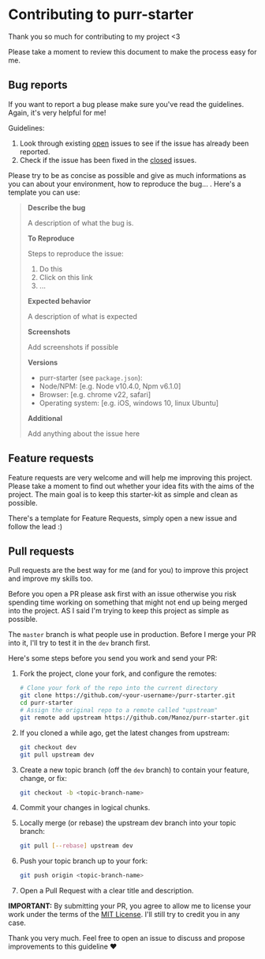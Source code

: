 # Contributing to purr-starter

Thank you so much for contributing to my project <3

Please take a moment to review this document to make the process easy for me.

## Bug reports

If you want to report a bug please make sure you've read the guidelines. Again, it's very helpful for me!

Guidelines:

  1. Look through existing [open](https://github.com/Manoz/purr-starter/issues) issues to see if the issue has already been reported.
  2. Check if the issue has been fixed in the [closed](https://github.com/Manoz/purr-starter/issues?q=is%3Aissue+is%3Aclosed) issues.

Please try to be as concise as possible and give as much informations as you can about your environment, how to reproduce the bug... .
Here's a template you can use:

> **Describe the bug**
> 
> A description of what the bug is.
> 
> **To Reproduce**
> 
> Steps to reproduce the issue:
> 
> 1. Do this
> 2. Click on this link
> 3. ...
> 
> **Expected behavior**
> 
> A description of what is expected
> 
> **Screenshots**
> 
> Add screenshots if possible
> 
> **Versions**
> - purr-starter (see `package.json`):
> - Node/NPM: [e.g. Node v10.4.0, Npm v6.1.0]
> - Browser: [e.g. chrome v22, safari]
> - Operating system: [e.g. iOS, windows 10, linux Ubuntu]
> 
> **Additional**
> 
> Add anything about the issue here

## Feature requests

Feature requests are very welcome and will help me improving this project. Please take a moment to find out whether your idea fits with the aims of the project. The main goal is to keep this starter-kit as simple and clean as possible.

There's a template for Feature Requests, simply open a new issue and follow the lead :)

## Pull requests

Pull requests are the best way for me (and for you) to improve this project and improve my skills too.

Before you open a PR please ask first with an issue otherwise you risk spending time working on something that might not end up being merged into the project. AS I said I'm trying to keep this project as simple as possible.

The `master` branch is what people use in production. Before I merge your PR into it, I'll try to test it in the `dev` branch first.

Here's some steps before you send you work and send your PR:

1. Fork the project, clone your fork, and configure the remotes:

    ```bash
    # Clone your fork of the repo into the current directory
    git clone https://github.com/<your-username>/purr-starter.git
    cd purr-starter
    # Assign the original repo to a remote called "upstream"
    git remote add upstream https://github.com/Manoz/purr-starter.git
    ```

2. If you cloned a while ago, get the latest changes from upstream:

    ```bash
    git checkout dev
    git pull upstream dev
    ```

3. Create a new topic branch (off the `dev` branch) to contain your feature, change, or fix:

    ```bash
    git checkout -b <topic-branch-name>
    ```

4. Commit your changes in logical chunks.
5. Locally merge (or rebase) the upstream dev branch into your topic branch:
   ```bash
   git pull [--rebase] upstream dev
   ```

6. Push your topic branch up to your fork:
   ```bash
   git push origin <topic-branch-name>
   ```
7. Open a Pull Request with a clear title and description.

**IMPORTANT:** By submitting your PR, you agree to allow me to license your work under the terms of the [MIT License](https://github.com/Manoz/purr-starter/blob/master/LICENSE). I'll still try to credit you in any case.

Thank you very much. Feel free to open an issue to discuss and propose improvements to this guideline ❤️